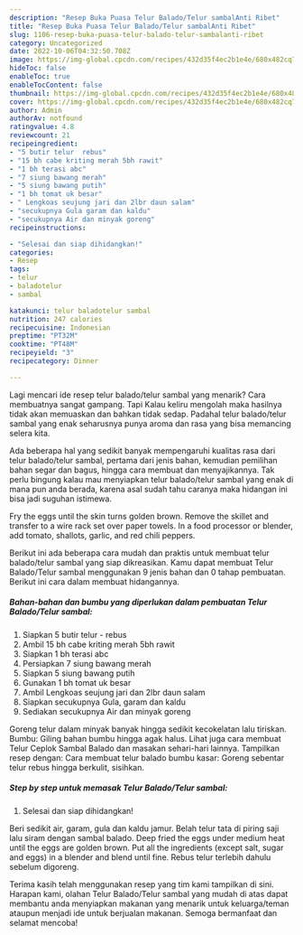```yaml
---
description: "Resep Buka Puasa Telur Balado/Telur sambalAnti Ribet"
title: "Resep Buka Puasa Telur Balado/Telur sambalAnti Ribet"
slug: 1106-resep-buka-puasa-telur-balado-telur-sambalanti-ribet
category: Uncategorized
date: 2022-10-06T04:32:50.708Z
image: https://img-global.cpcdn.com/recipes/432d35f4ec2b1e4e/680x482cq70/telur-baladotelur-sambal-foto-resep-utama.jpg
hideToc: false
enableToc: true
enableTocContent: false
thumbnail: https://img-global.cpcdn.com/recipes/432d35f4ec2b1e4e/680x482cq70/telur-baladotelur-sambal-foto-resep-utama.jpg
cover: https://img-global.cpcdn.com/recipes/432d35f4ec2b1e4e/680x482cq70/telur-baladotelur-sambal-foto-resep-utama.jpg
author: Admin
authorAv: notfound
ratingvalue: 4.8
reviewcount: 21
recipeingredient:
- "5 butir telur  rebus"
- "15 bh cabe kriting merah 5bh rawit"
- "1 bh terasi abc"
- "7 siung bawang merah"
- "5 siung bawang putih"
- "1 bh tomat uk besar"
- " Lengkoas seujung jari dan 2lbr daun salam"
- "secukupnya Gula garam dan kaldu"
- "secukupnya Air dan minyak goreng"
recipeinstructions:

- "Selesai dan siap dihidangkan!"
categories:
- Resep
tags:
- telur
- baladotelur
- sambal

katakunci: telur baladotelur sambal 
nutrition: 247 calories
recipecuisine: Indonesian
preptime: "PT32M"
cooktime: "PT48M"
recipeyield: "3"
recipecategory: Dinner

---
```



Lagi mencari ide resep telur balado/telur sambal yang menarik? Cara membuatnya sangat gampang. Tapi Kalau keliru mengolah maka hasilnya tidak akan memuaskan dan bahkan tidak sedap. Padahal telur balado/telur sambal yang enak seharusnya punya aroma dan rasa yang bisa memancing selera kita.


Ada beberapa hal yang sedikit banyak mempengaruhi kualitas rasa dari telur balado/telur sambal, pertama dari jenis bahan, kemudian pemilihan bahan segar dan bagus, hingga cara membuat dan menyajikannya. Tak perlu bingung kalau mau menyiapkan telur balado/telur sambal yang enak di mana pun anda berada, karena asal sudah tahu caranya maka hidangan ini bisa jadi suguhan istimewa.

Fry the eggs until the skin turns golden brown. Remove the skillet and transfer to a wire rack set over paper towels. In a food processor or blender, add tomato, shallots, garlic, and red chili peppers.


Berikut ini ada beberapa cara mudah dan praktis untuk membuat telur balado/telur sambal yang siap dikreasikan. Kamu dapat membuat Telur Balado/Telur sambal menggunakan 9 jenis bahan dan 0 tahap pembuatan. Berikut ini cara dalam membuat hidangannya.

<!--inarticleads1-->

##### Bahan-bahan dan bumbu yang diperlukan dalam pembuatan Telur Balado/Telur sambal:

1. Siapkan 5 butir telur - rebus
1. Ambil 15 bh cabe kriting merah 5bh rawit
1. Siapkan 1 bh terasi abc
1. Persiapkan 7 siung bawang merah
1. Siapkan 5 siung bawang putih
1. Gunakan 1 bh tomat uk besar
1. Ambil  Lengkoas seujung jari dan 2lbr daun salam
1. Siapkan secukupnya Gula, garam dan kaldu
1. Sediakan secukupnya Air dan minyak goreng


Goreng telur dalam minyak banyak hingga sedikit kecokelatan lalu tiriskan. Bumbu: Giling bahan bumbu hingga agak halus. Lihat juga cara membuat Telur Ceplok Sambal Balado dan masakan sehari-hari lainnya. Tampilkan resep dengan: Cara membuat telur balado bumbu kasar: Goreng sebentar telur rebus hingga berkulit, sisihkan. 

<!--inarticleads2-->

##### Step by step untuk memasak Telur Balado/Telur sambal:


1. Selesai dan siap dihidangkan!

Beri sedikit air, garam, gula dan kaldu jamur. Belah telur tata di piring saji lalu siram dengan sambal balado. Deep fried the eggs under medium heat until the eggs are golden brown. Put all the ingredients (except salt, sugar and eggs) in a blender and blend until fine. Rebus telur terlebih dahulu sebelum digoreng. 

Terima kasih telah menggunakan resep yang tim kami tampilkan di sini. Harapan kami, olahan Telur Balado/Telur sambal yang mudah di atas dapat membantu anda menyiapkan makanan yang menarik untuk keluarga/teman ataupun menjadi ide untuk berjualan makanan. Semoga bermanfaat dan selamat mencoba!
